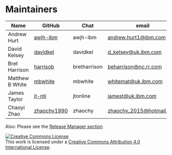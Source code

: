 Maintainers
===========

| Name | GitHub | Chat | email
|------|--------|------|-------
| Andrew Hurt | [awjh-ibm][awjh-ibm] | awjh-ibm | <andrew.hurt1@ibm.com>
| David Kelsey | [davidkel][davidkel] | davidkel | <d_kelsey@uk.ibm.com>
| Bret Harrison | [harrisob][harrisob] | bretharrison | <beharrison@nc.rr.com>
| Matthew B White | [mbwhite][mbwhite] | mbwhite | <whitemat@uk.ibm.com>
| James Taylor | [jt-nti][jt-nti] | jtonline | <jamest@uk.ibm.com>
| Chaoyi Zhao | [zhaochy1990][zhaochy1990] | zhaochy | <zhaochy_2015@hotmail.com>

Also: Please see the [Release Manager section](https://github.com/hyperledger/fabric/blob/master/MAINTAINERS.md)

<a rel="license" href="http://creativecommons.org/licenses/by/4.0/"><img alt="Creative Commons License" style="border-width:0" src="https://i.creativecommons.org/l/by/4.0/88x31.png" /></a><br />This work is licensed under a <a rel="license" href="http://creativecommons.org/licenses/by/4.0/">Creative Commons Attribution 4.0 International License</a>.

[awjh-ibm]: https://github.com/awjh-ibm
[harrisob]: https://github.com/harrisob
[zhaochy1990]: https://github.com/zhaochy1990
[davidkel]: https://github.com/davidkel
[mbwhite]: https://github.com/mbwhite
[jt-nti]: https://github.com/jt-nti
